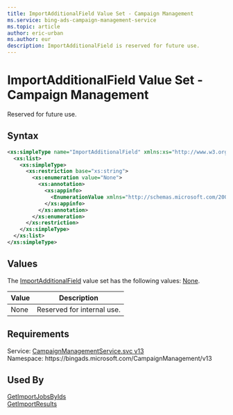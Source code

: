 ```yaml
---
title: ImportAdditionalField Value Set - Campaign Management
ms.service: bing-ads-campaign-management-service
ms.topic: article
author: eric-urban
ms.author: eur
description: ImportAdditionalField is reserved for future use.
---
```

# ImportAdditionalField Value Set - Campaign Management
Reserved for future use.

## Syntax
```xml
<xs:simpleType name="ImportAdditionalField" xmlns:xs="http://www.w3.org/2001/XMLSchema">
  <xs:list>
    <xs:simpleType>
      <xs:restriction base="xs:string">
        <xs:enumeration value="None">
          <xs:annotation>
            <xs:appinfo>
              <EnumerationValue xmlns="http://schemas.microsoft.com/2003/10/Serialization/">0</EnumerationValue>
            </xs:appinfo>
          </xs:annotation>
        </xs:enumeration>
      </xs:restriction>
    </xs:simpleType>
  </xs:list>
</xs:simpleType>
```

## <a name="values"></a>Values

The [ImportAdditionalField](importadditionalfield.md) value set has the following values: [None](#none).

|Value|Description|
|-----------|---------------|
|<a name="none"></a>None|Reserved for internal use.|

## Requirements
Service: [CampaignManagementService.svc v13](https://campaign.api.bingads.microsoft.com/Api/Advertiser/CampaignManagement/v13/CampaignManagementService.svc)  
Namespace: https\://bingads.microsoft.com/CampaignManagement/v13  

## Used By
[GetImportJobsByIds](getimportjobsbyids.md)  
[GetImportResults](getimportresults.md)  
